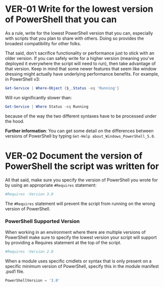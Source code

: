 # VER-01 Write for the lowest version of PowerShell that you can

As a rule, write for the lowest PowerShell version that you can, especially with scripts that you plan to share with others. Doing so provides the broadest compatibility for other folks.

That said, don't sacrifice functionality or performance just to stick with an older version. If you can safely write for a higher version (meaning you've deployed it everywhere the script will need to run), then take advantage of that version. Keep in mind that some newer features that seem like window dressing might actually have underlying performance benefits. For example, in PowerShell v3:

```PowerShell
Get-Service | Where-Object {$_.Status -eq 'Running'}
```

Will run significantly slower than:

```PowerShell
Get-Service | Where Status -eq Running
```

because of the way the two different syntaxes have to be processed under the hood.

**Further information**: You can get some detail on the differences between versions of PowerShell by typing `Get-Help about_Windows_PowerShell_5.0`.

# VER-02 Document the version of PowerShell the script was written for

All that said, make sure you specify the version of PowerShell you wrote for by using an appropriate `#Requires` statement:

```PowerShell
#Requires -Version 3.0
```

The `#Requires` statement will prevent the script from running on the wrong version of PowerShell.

### PowerShell Supported Version

When working in an environment where there are multiple versions of PowerShell make sure to specify the lowest version your script will support by providing a Requires statement at the top of the script.

```PowerShell
#Requires -Version 2.0
```

When a module uses specific cmdlets or syntax that is only present on a specific minimum version of PowerShell, specify this in the module manifest .psd1 file.

```PowerShell
PowerShellVersion = '3.0'
```

